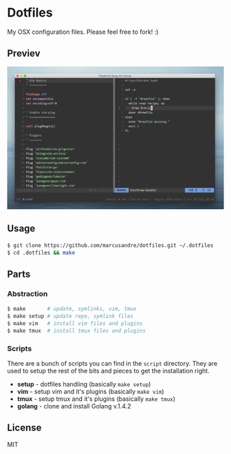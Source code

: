 
# Dotfiles

  My OSX configuration files. Please feel free to fork! :)

## Previev

  ![screenshot](./src/screenshot.png)

## Usage

```bash
$ git clone https://github.com/marcusandre/dotfiles.git ~/.dotfiles
$ cd .dotfiles && make
```

## Parts

### Abstraction

```bash
$ make       # update, symlinks, vim, tmux
$ make setup # update repo, symlink files
$ make vim   # install vim files and plugins
$ make tmux  # install tmux files and plugins
```

### Scripts

  There are a bunch of scripts you can find in the ```script``` directory. They
  are used to setup the rest of the bits and pieces to get the installation
  right.

  * **setup** - dotfiles handling (basically ```make setup```)
  * **vim** - setup vim and it's plugins (basically ```make vim```)
  * **tmux** - setup tmux and it's plugins (basically ```make tmux```)
  * **golang** - clone and install Golang v.1.4.2

## License

  MIT
